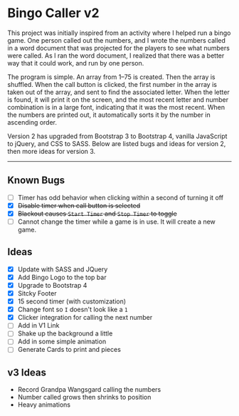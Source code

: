 # Bingo Caller v2

This project was initially inspired from an activity where I helped run a bingo game. One person called out the numbers, and I wrote the numbers called in a word document that was projected for the players to see what numbers were called. As I ran the word document, I realized that there was a better way that it could work, and run by one person.

The program is simple. An array from 1–75 is created. Then the array is shuffled. When the call button is clicked, the first number in the array is taken out of the array, and sent to find the associated letter. When the letter is found, it will print it on the screen, and the most recent letter and number combination is in a large font, indicating that it was the most recent. When the numbers are printed out, it automatically sorts it by the number in ascending order.
                        
Version 2 has upgraded from Bootstrap 3 to Bootstrap 4, vanilla JavaScript to jQuery, and CSS to SASS. Below are listed bugs and ideas for version 2, then more ideas for version 3.

---

## Known Bugs
- [ ] Timer has odd behavior when clicking within a second of turning it off
- [x] ~~Disable timer when call button is selected~~
- [x] ~~Blackout causes `Start Timer` and `Stop Timer` to toggle~~
- [ ] Cannot change the timer while a game is in use. It will create a new game.

## Ideas

- [x] Update with SASS and JQuery
- [x] Add Bingo Logo to the top bar
- [x] Upgrade to Bootstrap 4
- [x] Sitcky Footer
- [x] 15 second timer (with customization)
- [x] Change font so `I` doesn't look like a `1`
- [x] Clicker integration for calling the next number
- [ ] Add in V1 Link
- [ ] Shake up the background a little
- [ ] Add in some simple animation
- [ ] Generate Cards to print and pieces

## v3 Ideas
- Record Grandpa Wangsgard calling the numbers
- Number called grows then shrinks to position
- Heavy animations

